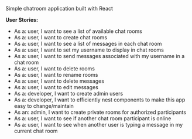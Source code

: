 Simple chatroom application built with React

**User Stories:**
- As a: user, I want to see a list of available chat rooms
- As a: user, I want to create chat rooms
- As a: user, I want to see a list of messages in each chat room
- As a: user, I want to set my username to display in chat rooms
- As a: user, I want to send messages associated with my username in a chat room
- As a: user, I want to delete rooms
- As a: user, I want to rename rooms
- As a: user, I want to delete messages
- As a: user, I want to edit messages
- As a: developer, I want to create admin users
- As a: developer, I want to efficiently nest components to make this app easy to change/maintain
- As an: admin, I want to create private rooms for authorized participants
- As a: user, I want to see if another chat room participant is online
- As a: user, I want to see when another user is typing a message in my current chat room
